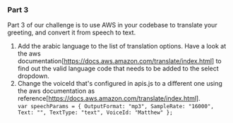 ### Part 3
Part 3 of our challenge is to use AWS in your codebase to translate your greeting, and convert it from speech to text.
1. Add the arabic language to the list of translation options. Have a look at the aws documentation[https://docs.aws.amazon.com/translate/index.html] to find out the valid language code that needs to be added to the select dropdown.
2. Change the voiceId that's configured in apis.js to a different one using the aws documentation as reference[https://docs.aws.amazon.com/translate/index.html].  
`var speechParams = {
                OutputFormat: "mp3",
                SampleRate: "16000",
                Text: "",
                TextType: "text",
                VoiceId: "Matthew"
            };`